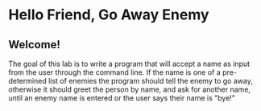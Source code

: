 # Hello Friend, Go Away Enemy

## Welcome!

The goal of this lab is to write a program that will accept a name as input from the user through the command line. If the name is one of a pre-determined list of enemies the program should tell the enemy to go away, otherwise it should greet the person by name, and ask for another name, until an enemy name is entered or the user says their name is "bye!"